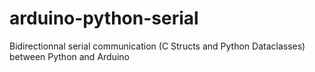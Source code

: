 # arduino-python-serial
Bidirectionnal serial communication (C Structs and Python Dataclasses) between Python and Arduino
